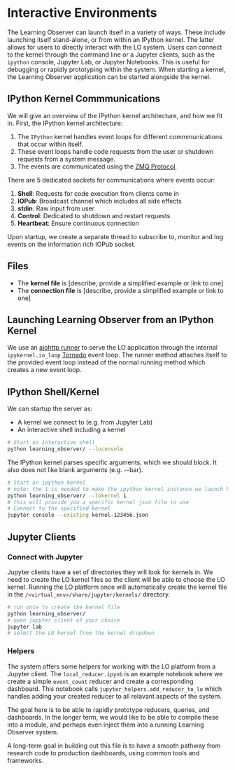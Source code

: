 # Interactive Environments

The Learning Observer can launch itself in a variety of ways. These
include launching itself stand-alone, or from within an IPython
kernel. The latter allows for users to directly interact with the LO
system. Users can connect to the kernel through the command line or a
Jupyter clients, such as the `ipython` console, Jupyter Lab, or
Jupyter Notebooks. This is useful for debugging or rapidly prototyping
within the system. When starting a kernel, the Learning Observer
application can be started alongside the kernel.

## IPython Kernel Commmunications

We will give an overview of the IPython kernel architecture, and how
we fit in. First, the IPython kernel architecture:

1. The `IPython` kernel handles event loops for different
   commmunications that occur within itself.
1. These event loops handle code requests from the user or shutdown
   requests from a system message.
1. The events are communicated using the [ZMQ Protocol](https://zeromq.org/).

There are 5 dedicated sockets for communications where events occur:

1. **Shell**: Requests for code execution from clients come in
1. **IOPub**: Broadcast channel which includes all side effects
1. **stdin**: Raw input from user
1. **Control**: Dedicated to shutdown and restart requests
1. **Heartbeat**: Ensure continuous connection

Upon startup, we create a separate thread to subscribe to, monitor and
log events on the information rich IOPub socket.

## Files

* The **kernel file** is [describe, provide a simplified example or link to one]
* The **connection file** is [describe, provide a simplified example or link to one]

## Launching Learning Observer from an IPython Kernel

We use an
[aiohttp runner](https://docs.aiohttp.org/en/stable/web_reference.html#running-applications)
to serve the LO application through the internal `ipykernel.io_loop`
[Tornado](https://www.tornadoweb.org/en/stable/) event loop. The
runner method attaches itself to the provided event loop instead of
the normal running method which creates a new event loop.

## IPython Shell/Kernel

We can startup the server as:

* A kernel we connect to (e.g. from Jupyter Lab)
* An interactive shell including a kernel

```bash
# Start an interactive shell
python learning_observer/ --loconsole
```

The IPython kernel parses specific arguments, which we should
block. It also does not like blank arguments (e.g. --bar).

```bash
# Start an ipython kernel
# note: the 1 is needed to make the ipython kernel instance we launch happy
python learning_observer/ --lokernel 1
# this will provide you a specific kernel json file to use
# Connect to the specified kernel
jupyter console --existing kernel-123456.json
```

## Jupyter Clients

### Connect with Jupyter

Jupyter clients have a set of directories they will look for kernels in.
We need to create the LO kernel files so the client will be able to choose the LO kernel.
Running the LO platform once will automatically create the kernel file in the `/<virtual_env>/share/jupyter/kernels/` directory.

```bash
# run once to create the kernel file
python learning_observer/
# open jupyter client of your choice
jupyter lab
# select the LO kernel from the kernel dropdown
```

### Helpers

The system offers some helpers for working with the LO platform from a Jupyter client.
The `local_reducer.ipynb` is an example notebook where we create a simple `event_count` reducer and create a corresponding dashboard.
This notebook calls `jupyter_helpers.add_reducer_to_lo` which handles adding your created reducer to all relavant aspects of the system.

The goal here is to be able to rapidly prototype reducers, queries, and dashboards. In the longer term, we would like to be able to compile these into a module, and perhaps even inject them into a running Learning Observer system.

A long-term goal in building out this file is to have a smooth pathway from research code to production dashboards, using common tools and frameworks.
